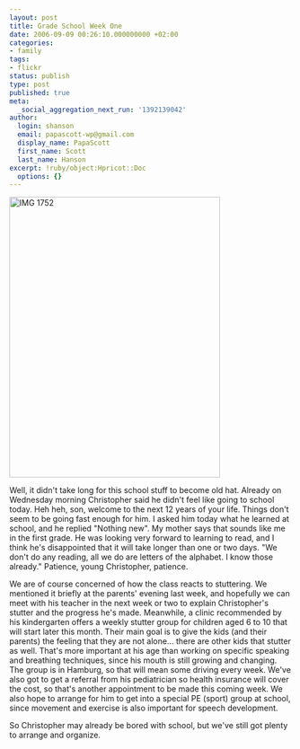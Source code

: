 ```yaml
---
layout: post
title: Grade School Week One
date: 2006-09-09 00:26:10.000000000 +02:00
categories:
- family
tags:
- flickr
status: publish
type: post
published: true
meta:
  _social_aggregation_next_run: '1392139042'
author:
  login: shanson
  email: papascott-wp@gmail.com
  display_name: PapaScott
  first_name: Scott
  last_name: Hanson
excerpt: !ruby/object:Hpricot::Doc
  options: {}
---
```

<p><a href="http://www.flickr.com/photos/papascott/238178329/" title="Photo Sharing"><img src="http://static.flickr.com/91/238178329_a28850b306.jpg" width="375" height="500" alt="IMG 1752" /></a></p>
<p>Well, it didn't take long for this school stuff to become old hat. Already on Wednesday morning Christopher said he didn't feel like going to school today. Heh heh, son, welcome to the next 12 years of your life. Things don't seem to be going fast enough for him. I asked him today what he learned at school, and he replied "Nothing new". My mother says that sounds like me in the first grade. He was looking very forward to learning to read, and I think he's disappointed that it will take longer than one or two days. "We don't do any reading, all we do are letters of the alphabet. I know those already." Patience, young Christopher, patience.</p>
<p>We are of course concerned of how the class reacts to stuttering. We mentioned it briefly at the parents' evening last week, and hopefully we can meet with his teacher in the next week or two to explain Christopher's stutter and the progress he's made. Meanwhile, a clinic recommended by his kindergarten offers a weekly stutter group for children aged 6 to 10 that will start later this month. Their main goal is to give the kids (and their parents) the feeling that they are not alone... there are other kids that stutter as well. That's more important at his age than working on specific speaking and breathing techniques, since his mouth is still growing and changing. The group is in Hamburg, so that will mean some driving every week. We've also got to get a referral from his pediatrician so health insurance will cover the cost, so that's another appointment to be made this coming week. We also hope to arrange for him to get into a special PE (sport) group at school, since movement and exercise is also important for speech development. </p>
<p>So Christopher may already be bored with school, but we've still got plenty to arrange and organize.</p>
